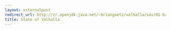 ```yaml
---
layout: externalpost
redirect_url: http://cr.openjdk.java.net/~briangoetz/valhalla/sov/01-background.html
title: State of Valhalla
---
```

